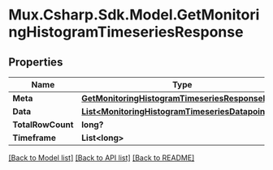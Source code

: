 # Mux.Csharp.Sdk.Model.GetMonitoringHistogramTimeseriesResponse

## Properties

Name | Type | Description | Notes
------------ | ------------- | ------------- | -------------
**Meta** | [**GetMonitoringHistogramTimeseriesResponseMeta**](GetMonitoringHistogramTimeseriesResponseMeta.md) |  | [optional] 
**Data** | [**List&lt;MonitoringHistogramTimeseriesDatapoint&gt;**](MonitoringHistogramTimeseriesDatapoint.md) |  | [optional] 
**TotalRowCount** | **long?** |  | [optional] 
**Timeframe** | **List&lt;long&gt;** |  | [optional] 

[[Back to Model list]](../README.md#documentation-for-models) [[Back to API list]](../README.md#documentation-for-api-endpoints) [[Back to README]](../README.md)

